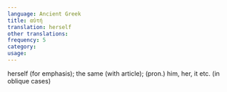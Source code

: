 ```yaml
---
language: Ancient Greek
title: αὐτή
translation: herself
other translations:
frequency: 5
category: 
usage: 
---
```

herself (for emphasis); the same (with article); (pron.) him, her, it etc. (in oblique cases)